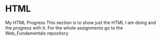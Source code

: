 # HTML
My HTML Progress
This section is to show just the HTML I am doing and the progress with it. For the whole assignments go to the Web_Fundamentals repository.
